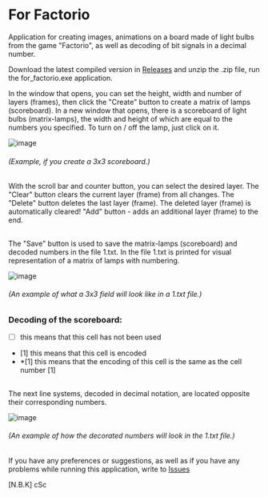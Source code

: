 # For Factorio

Application for creating images, animations on a board made of light bulbs from the game "Factorio", as well as decoding of bit signals in a decimal number.

Download the latest compiled version in [Releases](https://github.com/NBK-CSC/for-factorio/releases) and unzip the .zip file, run the for_factorio.exe application.

In the window that opens, you can set the height, width and number of layers (frames), then click the "Create" button to create a matrix of lamps (scoreboard).
In a new window that opens, there is a scoreboard of light bulbs (matrix-lamps), the width and height of which are equal to the numbers you specified. To turn on / off the lamp, just click on it. 

![image](https://user-images.githubusercontent.com/71842972/132123738-0cee1ae7-2fde-499c-97f8-d04afafc0761.png)
###### (Example, if you create a 3x3 scoreboard.)

## 
With the scroll bar and counter button, you can select the desired layer. The "Clear" button clears the current layer (frame) from all changes. The "Delete" button deletes the last layer (frame). The deleted layer (frame) is automatically cleared! "Add" button - adds an additional layer (frame) to the end. 
## 
The "Save" button is used to save the matrix-lamps (scoreboard) and decoded numbers in the file 1.txt. In the file 1.txt is printed for visual representation of a matrix of lamps with numbering.

![image](https://user-images.githubusercontent.com/71842972/132124807-35be8d60-291e-4ed3-b117-2b5c053136db.png)
###### (An example of what a 3x3 field will look like in a 1.txt file.)


### Decoding of the scoreboard:
- [      ] this means that this cell has not been used
- [1] this means that this cell is encoded
- *[1] this means that the encoding of this cell is the same as the cell number [1]
## 
The next line systems, decoded in decimal notation, are located opposite their corresponding numbers.

![image](https://user-images.githubusercontent.com/71842972/132124820-aeb0d045-138d-4578-b426-1736e582dfda.png)
###### (An example of how the decorated numbers will look in the 1.txt file.)
## 
If you have any preferences or suggestions, as well as if you have any problems while running this application, write to
[Issues](https://github.com/NBK-CSC/for-factorio/issues)

[N.B.K] cSc
